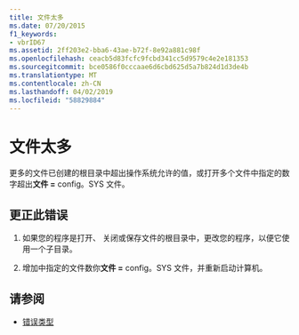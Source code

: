```yaml
---
title: 文件太多
ms.date: 07/20/2015
f1_keywords:
- vbrID67
ms.assetid: 2ff203e2-bba6-43ae-b72f-8e92a881c98f
ms.openlocfilehash: ceacb5d83fcfc9fcbd341cc5d9579c4e2e181353
ms.sourcegitcommit: bce0586f0cccaae6d6cbd625d5a7b824d1d3de4b
ms.translationtype: MT
ms.contentlocale: zh-CN
ms.lasthandoff: 04/02/2019
ms.locfileid: "58829884"
---
```

# <a name="too-many-files"></a>文件太多
更多的文件已创建的根目录中超出操作系统允许的值，或打开多个文件中指定的数字超出**文件 =** config。SYS 文件。  
  
## <a name="to-correct-this-error"></a>更正此错误  
  
1.  如果您的程序是打开、 关闭或保存文件的根目录中，更改您的程序，以便它使用一个子目录。  
  
2.  增加中指定的文件数你**文件 =** config。SYS 文件，并重新启动计算机。  
  
## <a name="see-also"></a>请参阅

- [错误类型](../../../visual-basic/programming-guide/language-features/error-types.md)
